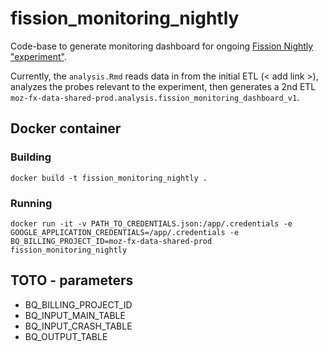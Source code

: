 # fission_monitoring_nightly

Code-base to generate monitoring dashboard for ongoing [Fission Nightly "experiment"](https://experimenter.services.mozilla.com/experiments/fission-nightly/). 

Currently, the `analysis.Rmd` reads data in from the initial ETL (< add link >), analyzes the probes relevant to the experiment, then generates a 2nd ETL `moz-fx-data-shared-prod.analysis.fission_monitoring_dashboard_v1`.

## Docker container

### Building
```shell script
docker build -t fission_monitoring_nightly .
```

### Running
```shell script
docker run -it -v PATH_TO_CREDENTIALS.json:/app/.credentials -e GOOGLE_APPLICATION_CREDENTIALS=/app/.credentials -e BQ_BILLING_PROJECT_ID=moz-fx-data-shared-prod fission_monitoring_nightly
```


## TOTO - parameters
* BQ_BILLING_PROJECT_ID
* BQ_INPUT_MAIN_TABLE
* BQ_INPUT_CRASH_TABLE
* BQ_OUTPUT_TABLE